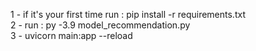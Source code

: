 1 - if it's your first time run : pip install -r requirements.txt<br>
2 - run : py -3.9 model_recommendation.py<br>
3 - uvicorn main:app --reload<br>


